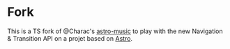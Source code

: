 # Fork

This is a TS fork of @Charac's [astro-music](https://github.com/Charca/astro-music) to play with the new Navigation & Transition API on a projet based on [Astro](https://astro.build/).
